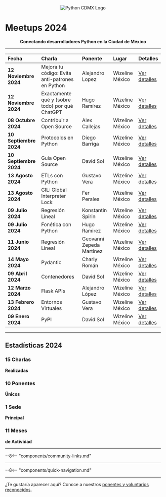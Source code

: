 <div align="center">
  <img src="/images/logo.png" alt="Python CDMX Logo">
</div>

# Meetups 2024 <i class="fas fa-calendar-alt"></i>

<div align="center">
  <b>Conectando desarrolladores Python en la Ciudad de México</b>
</div>

---

| <i class="fas fa-calendar"></i> **Fecha** | <i class="fas fa-microphone"></i> **Charla** | <i class="fas fa-user"></i> **Ponente** | <i class="fas fa-map-marker-alt"></i> **Lugar** | <i class="fas fa-link"></i> **Detalles** |
|:---|:---|:---|:---|:---|
| **12 Noviembre 2024** | Mejora tu código: Evita anti-patrones en Python | Alejandro Lopez | Wizeline México | [Ver detalles](202411-noviembre/) |
| **12 Noviembre 2024** | Exactamente qué y (sobre todo) por qué ChatGPT | Hugo Ramírez | Wizeline México | [Ver detalles](202411-noviembre/) |
| **08 Octubre 2024** | Contribuir a Open Source | Alex Callejas | Wizeline México | [Ver detalles](202410-octubre/) |
| **10 Septiembre 2024** | Protocolos en Python | Diego Barriga | Wizeline México | [Ver detalles](202409-septiembre/) |
| **10 Septiembre 2024** | Guía Open Source | David Sol | Wizeline México | [Ver detalles](202409-septiembre/) |
| **13 Agosto 2024** | ETLs con Python | Gustavo Vera | Wizeline México | [Ver detalles](202408-agosto/) |
| **13 Agosto 2024** | GIL: Global Interpreter Lock | Fer Perales | Wizeline México | [Ver detalles](202408-agosto/) |
| **09 Julio 2024** | Regresión Lineal | Konstantin Spirin | Wizeline México | [Ver detalles](202407-julio/) |
| **09 Julio 2024** | Fonética con Python | Hugo Ramirez | Wizeline México | [Ver detalles](202407-julio/) |
| **11 Junio 2024** | Regresión Lineal | Geovanni Zepeda Martínez | Wizeline México | [Ver detalles](202406-junio/) |
| **14 Mayo 2024** | Pydantic | Charly Román | Wizeline México | [Ver detalles](202405-mayo/) |
| **09 Abril 2024** | Contenedores | David Sol | Wizeline México | [Ver detalles](202404-abril/) |
| **12 Marzo 2024** | Flask APIs | Alejandro López | Wizeline México | [Ver detalles](202403-marzo/) |
| **13 Febrero 2024** | Entornos Virtuales | Gustavo Vera | Wizeline México | [Ver detalles](202402-febrero/) |
| **09 Enero 2024** | PyPI | David Sol | Wizeline México | [Ver detalles](202401-enero/) |

---

## <i class="fas fa-star"></i> Estadísticas 2024

<div class="stats-grid">

<div class="stat-card">
  <h3><i class="fas fa-microphone"></i> 15 Charlas</h3>
  <p><b>Realizadas</b></p>
</div>

<div class="stat-card">
  <h3><i class="fas fa-users"></i> 10 Ponentes</h3>
  <p><b>Únicos</b></p>
</div>

<div class="stat-card">
  <h3><i class="fas fa-map-marker-alt"></i> 1 Sede</h3>
  <p><b>Principal</b></p>
</div>

<div class="stat-card">
  <h3><i class="fas fa-calendar"></i> 11 Meses</h3>
  <p><b>de Actividad</b></p>
</div>

</div>

---

--8<-- "components/community-links.md"

---

--8<-- "components/quick-navigation.md"

---

¿Te gustaría aparecer aquí? Conoce a nuestros [ponentes y voluntarios reconocidos](../../comunidad/como-contribuir/).
